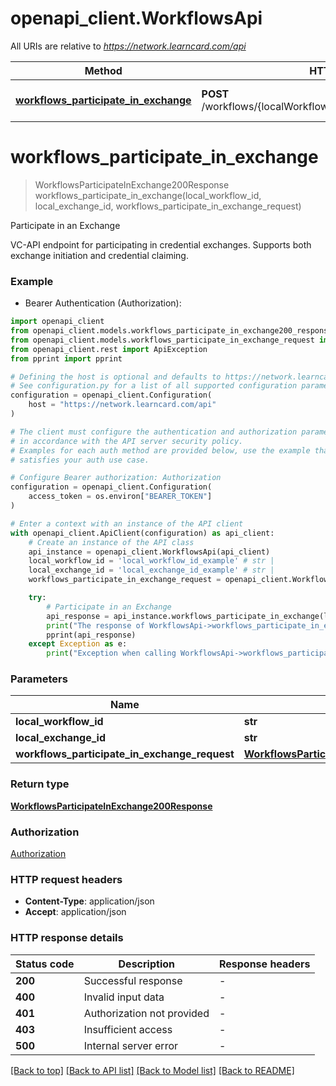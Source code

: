# openapi_client.WorkflowsApi

All URIs are relative to *https://network.learncard.com/api*

Method | HTTP request | Description
------------- | ------------- | -------------
[**workflows_participate_in_exchange**](WorkflowsApi.md#workflows_participate_in_exchange) | **POST** /workflows/{localWorkflowId}/exchanges/{localExchangeId} | Participate in an Exchange


# **workflows_participate_in_exchange**
> WorkflowsParticipateInExchange200Response workflows_participate_in_exchange(local_workflow_id, local_exchange_id, workflows_participate_in_exchange_request)

Participate in an Exchange

VC-API endpoint for participating in credential exchanges. Supports both exchange initiation and credential claiming.

### Example

* Bearer Authentication (Authorization):

```python
import openapi_client
from openapi_client.models.workflows_participate_in_exchange200_response import WorkflowsParticipateInExchange200Response
from openapi_client.models.workflows_participate_in_exchange_request import WorkflowsParticipateInExchangeRequest
from openapi_client.rest import ApiException
from pprint import pprint

# Defining the host is optional and defaults to https://network.learncard.com/api
# See configuration.py for a list of all supported configuration parameters.
configuration = openapi_client.Configuration(
    host = "https://network.learncard.com/api"
)

# The client must configure the authentication and authorization parameters
# in accordance with the API server security policy.
# Examples for each auth method are provided below, use the example that
# satisfies your auth use case.

# Configure Bearer authorization: Authorization
configuration = openapi_client.Configuration(
    access_token = os.environ["BEARER_TOKEN"]
)

# Enter a context with an instance of the API client
with openapi_client.ApiClient(configuration) as api_client:
    # Create an instance of the API class
    api_instance = openapi_client.WorkflowsApi(api_client)
    local_workflow_id = 'local_workflow_id_example' # str | 
    local_exchange_id = 'local_exchange_id_example' # str | 
    workflows_participate_in_exchange_request = openapi_client.WorkflowsParticipateInExchangeRequest() # WorkflowsParticipateInExchangeRequest | 

    try:
        # Participate in an Exchange
        api_response = api_instance.workflows_participate_in_exchange(local_workflow_id, local_exchange_id, workflows_participate_in_exchange_request)
        print("The response of WorkflowsApi->workflows_participate_in_exchange:\n")
        pprint(api_response)
    except Exception as e:
        print("Exception when calling WorkflowsApi->workflows_participate_in_exchange: %s\n" % e)
```



### Parameters


Name | Type | Description  | Notes
------------- | ------------- | ------------- | -------------
 **local_workflow_id** | **str**|  | 
 **local_exchange_id** | **str**|  | 
 **workflows_participate_in_exchange_request** | [**WorkflowsParticipateInExchangeRequest**](WorkflowsParticipateInExchangeRequest.md)|  | 

### Return type

[**WorkflowsParticipateInExchange200Response**](WorkflowsParticipateInExchange200Response.md)

### Authorization

[Authorization](../README.md#Authorization)

### HTTP request headers

 - **Content-Type**: application/json
 - **Accept**: application/json

### HTTP response details

| Status code | Description | Response headers |
|-------------|-------------|------------------|
**200** | Successful response |  -  |
**400** | Invalid input data |  -  |
**401** | Authorization not provided |  -  |
**403** | Insufficient access |  -  |
**500** | Internal server error |  -  |

[[Back to top]](#) [[Back to API list]](../README.md#documentation-for-api-endpoints) [[Back to Model list]](../README.md#documentation-for-models) [[Back to README]](../README.md)

